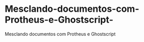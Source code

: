# Mesclando-documentos-com-Protheus-e-Ghostscript-
Mesclando documentos com Protheus e Ghostscript 
